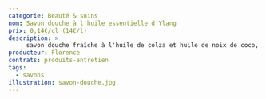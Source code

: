 ```yaml
---
categorie: Beauté & soins
nom: Savon douche à l'huile essentielle d'Ylang 
prix: 0,14€/cl (14€/l)
description: >
     savon douche fraîche à l'huile de colza et huile de noix de coco, parfumé à l'huile essentielle de menthe poivrée et de romarin, enrichi à l'huile d'avocat.
producteur: Florence
contrats: produits-entretien
tags: 
  - savons
illustration: savon-douche.jpg
---
```


